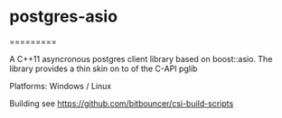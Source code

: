 # postgres-asio
=========

A C++11 asyncronous postgres client library based on boost::asio. The library provides a thin skin on to of the C-API pglib


Platforms: Windows / Linux

Building
see
https://github.com/bitbouncer/csi-build-scripts


